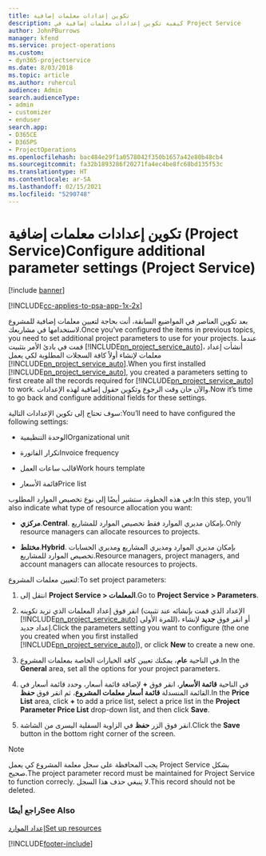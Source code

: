 ```yaml
---
title: تكوين إعدادات معلمات إضافية
description: كيفية تكوين إعدادات معلمات إضافية في Project Service
author: JohnPBurrows
manager: kfend
ms.service: project-operations
ms.custom:
- dyn365-projectservice
ms.date: 8/03/2018
ms.topic: article
ms.author: ruhercul
audience: Admin
search.audienceType:
- admin
- customizer
- enduser
search.app:
- D365CE
- D365PS
- ProjectOperations
ms.openlocfilehash: bac484e29f1a0578042f350b1657a42e80b48cb4
ms.sourcegitcommit: fa32b1893286f20271fa4ec4be8fc68bd135f53c
ms.translationtype: HT
ms.contentlocale: ar-SA
ms.lasthandoff: 02/15/2021
ms.locfileid: "5290748"
---
```

# <a name="configure-additional-parameter-settings-project-service"></a><span data-ttu-id="1bf19-103">تكوين إعدادات معلمات إضافية (Project Service)</span><span class="sxs-lookup"><span data-stu-id="1bf19-103">Configure additional parameter settings (Project Service)</span></span>

[!include [banner](../includes/psa-now-project-operations.md)]

[!INCLUDE[cc-applies-to-psa-app-1x-2x](../includes/cc-applies-to-psa-app-1x-2x.md)]

<span data-ttu-id="1bf19-104">بعد تكوين العناصر في المواضيع السابقة، أنت بحاجة لتعيين معلمات إضافية للمشروع لاستخدامها في مشاريعك.</span><span class="sxs-lookup"><span data-stu-id="1bf19-104">Once you’ve configured the items in previous topics, you need to set additional project parameters to use for your projects.</span></span> <span data-ttu-id="1bf19-105">عندما قمت في بادئ الأمر بتثبيت [!INCLUDE[pn_project_service_auto](../includes/pn-project-service-auto.md)]، أنشأت إعداد معلمات لإنشاء أولاً كافة السجلات المطلوبة لكي يعمل [!INCLUDE[pn_project_service_auto](../includes/pn-project-service-auto.md)].</span><span class="sxs-lookup"><span data-stu-id="1bf19-105">When you first installed [!INCLUDE[pn_project_service_auto](../includes/pn-project-service-auto.md)], you created a parameters setting to first create all the records required for [!INCLUDE[pn_project_service_auto](../includes/pn-project-service-auto.md)] to work.</span></span> <span data-ttu-id="1bf19-106">والآن حان وقت الرجوع وتكوين حقول إضافية لهذه الإعدادات.</span><span class="sxs-lookup"><span data-stu-id="1bf19-106">Now it’s time to go back and configure additional fields for these settings.</span></span>  
  
 <span data-ttu-id="1bf19-107">سوف تحتاج إلى تكوين الإعدادات التالية:</span><span class="sxs-lookup"><span data-stu-id="1bf19-107">You’ll need to have configured the following settings:</span></span>  
  
-   <span data-ttu-id="1bf19-108">الوحدة التنظيمية</span><span class="sxs-lookup"><span data-stu-id="1bf19-108">Organizational unit</span></span>  
  
-   <span data-ttu-id="1bf19-109">تكرار الفاتورة</span><span class="sxs-lookup"><span data-stu-id="1bf19-109">Invoice frequency</span></span>  
  
-   <span data-ttu-id="1bf19-110">قالب ساعات العمل</span><span class="sxs-lookup"><span data-stu-id="1bf19-110">Work hours template</span></span>  
  
-   <span data-ttu-id="1bf19-111">قائمة الأسعار</span><span class="sxs-lookup"><span data-stu-id="1bf19-111">Price list</span></span>  
 
<span data-ttu-id="1bf19-112">في هذه الخطوة، ستشير أيضًا إلى نوع تخصيص الموارد المطلوب:</span><span class="sxs-lookup"><span data-stu-id="1bf19-112">In this step, you’ll also indicate what type of resource allocation you want:</span></span>  
  
- <span data-ttu-id="1bf19-113">**مركزي**.</span><span class="sxs-lookup"><span data-stu-id="1bf19-113">**Central**.</span></span> <span data-ttu-id="1bf19-114">بإمكان مديري الموارد فقط تخصيص الموارد للمشاريع.</span><span class="sxs-lookup"><span data-stu-id="1bf19-114">Only resource managers can allocate resources to projects.</span></span>  
  
- <span data-ttu-id="1bf19-115">**مختلط**.</span><span class="sxs-lookup"><span data-stu-id="1bf19-115">**Hybrid**.</span></span> <span data-ttu-id="1bf19-116">بإمكان مديري الموارد ومديري المشاريع ومديري الحسابات تخصيص الموارد للمشاريع.</span><span class="sxs-lookup"><span data-stu-id="1bf19-116">Resource managers, project managers, and account managers can allocate resources to projects.</span></span>  
  
 
<span data-ttu-id="1bf19-117">لتعيين معلمات المشروع:</span><span class="sxs-lookup"><span data-stu-id="1bf19-117">To set project parameters:</span></span>  
  
1. <span data-ttu-id="1bf19-118">انتقل إلى **Project Service > المعلمات‬**.</span><span class="sxs-lookup"><span data-stu-id="1bf19-118">Go to **Project Service > Parameters**.</span></span>  
  
2. <span data-ttu-id="1bf19-119">انقر فوق إعداد المعلمات الذي تريد تكوينه (الإعداد الذي قمت بإنشائه عند تثبيت [!INCLUDE[pn_project_service_auto](../includes/pn-project-service-auto.md)] للمرة الأولى)، أو انقر فوق **جديد** لإنشاء إعداد جديد.</span><span class="sxs-lookup"><span data-stu-id="1bf19-119">Click the parameters setting you want to configure (the one you created when you first installed [!INCLUDE[pn_project_service_auto](../includes/pn-project-service-auto.md)]), or click **New** to create a new one.</span></span>  
  
3. <span data-ttu-id="1bf19-120">في الناحية **عام**، يمكنك تعيين كافة الخيارات الخاصة بمعلمات المشروع.</span><span class="sxs-lookup"><span data-stu-id="1bf19-120">In the **General** area, set all the options for your project parameters.</span></span>  
  
4. <span data-ttu-id="1bf19-121">في الناحية **قائمة الأسعار**، انقر فوق **+** لإضافة قائمة أسعار، وحدد قائمة أسعار في القائمة المنسدلة **قائمة أسعار معلمات المشروع**، ثم انقر فوق **حفظ**.</span><span class="sxs-lookup"><span data-stu-id="1bf19-121">In the **Price List** area, click **+** to add a price list, select a price list in the **Project Parameter Price List** drop-down list, and then click **Save**.</span></span>  
  
5. <span data-ttu-id="1bf19-122">انقر فوق الزر **حفظ** في الزاوية السفلية اليسرى من الشاشة.</span><span class="sxs-lookup"><span data-stu-id="1bf19-122">Click the **Save** button in the bottom right corner of the screen.</span></span>  

> [!NOTE]
> <span data-ttu-id="1bf19-123">يجب المحافظة على سجل معلمة المشروع كي يعمل Project Service بشكل صحيح.</span><span class="sxs-lookup"><span data-stu-id="1bf19-123">The project parameter record must be maintained for Project Service to function correcly.</span></span> <span data-ttu-id="1bf19-124">لا ينبغي حذف هذا السجل.</span><span class="sxs-lookup"><span data-stu-id="1bf19-124">This record should not be deleted.</span></span>

### <a name="see-also"></a><span data-ttu-id="1bf19-125">راجع أيضًا</span><span class="sxs-lookup"><span data-stu-id="1bf19-125">See Also</span></span>  
 [<span data-ttu-id="1bf19-126">إعداد الموارد</span><span class="sxs-lookup"><span data-stu-id="1bf19-126">Set up resources</span></span>](../psa/set-up-resources.md)


[!INCLUDE[footer-include](../includes/footer-banner.md)]